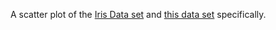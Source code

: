 A scatter plot of the [Iris Data set](https://archive.ics.uci.edu/ml/datasets/iris) and [this data set](https://gist.githubusercontent.com/curran/a08a1080b88344b0c8a7/raw/0e7a9b0a5d22642a06d3d5b9bcbad9890c8ee534/iris.csv) specifically.
